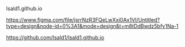 Isald1.github.io

https://www.figma.com/file/jsrrNzR3FQeLwXxi0Ax1Vl/Untitled?type=design&node-id=0%3A1&mode=design&t=m8tDdBwdz5bfy1Na-1

https://github.com/Isald1/Isald1.github.io